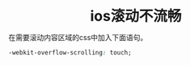 <div class="my_title" style="text-align: center; font-weight: 700; font-size: 2em;">ios滚动不流畅</div>

在需要滚动内容区域的css中加入下面语句。
```css
-webkit-overflow-scrolling: touch;
```